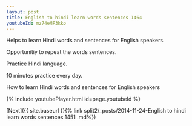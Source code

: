 ```yaml
---
layout: post
title: English to hindi learn words sentences 1464 
youtubeId: mz74eMF3kko
---
```

 
 
Helps to learn Hindi words and sentences for English speakers.

Opportunitiy to repeat the words sentences. 

Practice Hindi language. 
 
10 minutes practice every day. 
 
How to learn Hindi words and sentences for English speakers 
 
{% include youtubePlayer.html id=page.youtubeId %}
 
 
[Next]({{ site.baseurl }}{% link  split2/_posts/2014-11-24-English to hindi learn words sentences 1451 .md%})
 
